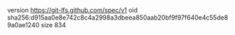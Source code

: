 version https://git-lfs.github.com/spec/v1
oid sha256:d915aa0e8e742c8c4a2998a3dbeea850aab20bf9f97f640e4c55de89a0ae1240
size 834
